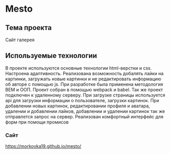 # Mesto
## Тема проекта
Сайт галерея 
## Используемые технологии 
В проекте используются основные технологии html-верстки и css. Настроена адаптивность. Реализована возможность добалять лайки на картинки, загружать новые картинки и не редактировать информацию об авторе с помощью js. При разработке была применена методология  BEM и ООП. Проект собран в помощью webpack и babel. Так же проект подключен к удаленному серверу. При загрузке страницы используется api для загрузки информации о пользователе, загрузки картинок. При добавлении новых картинок, редактировании профиля и аватара, удалении и добавлении лайков, добавлении и удалении картинок так же отправлется запрос на сервер. 
Реализован комфортный интерфейс для форм при помощи промисов 
### Сайт
https://morkovka19.github.io/mesto/


